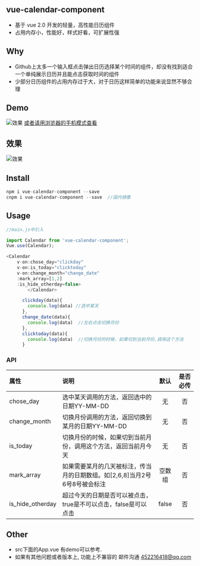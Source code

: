 ## vue-calendar-component
* 基于 vue 2.0 开发的轻量，高性能日历组件
* 占用内存小，性能好，样式好看，可扩展性强

## Why
* Github上太多一个输入框点击弹出日历选择某个时间的组件，却没有找到适合一个单纯展示日历并且能点击获取时间的组件
* 少部分日历组件的占用内存过于大，对于日历这样简单的功能来说显然不够合理

## Demo 

![效果](https://zwhgithub.github.io/vue-calendar/dist/1510652959.png)                 [或者请用浏览器的手机模式查看](https://zwhgithub.github.io/vue-calendar/dist/#/) 

## 效果
 ![效果](https://qiniu.epipe.cn/5465939501580804096?imageView2/1/w/290/h/470)



## Install
```javascript
npm i vue-calendar-component --save
cnpm i vue-calendar-component --save  //国内镜像
```

##  Usage
```javascript
//main.js中引入

import Calendar from 'vue-calendar-component';
Vue.use(Calendar);

<Calendar 
    v-on:chose_day="clickday" 
    v-on:is_today="clicktoday" 
    v-on:change_month="change_date" 
    :mark_array=[1,2] 
    :is_hide_otherday=false>
		</Calendar>

      clickday(data){
        console.log(data) //选中某天
      },
      change_date(data){
        console.log(data)  //左右点击切换月份
      },
      clicktoday(data){
        console.log(data)  //切换月份的时候，如果切到当前月份,调用这个方法
      }

```

### API
| 属性               | 说明                                       |  默认   | 是否必传 |
| :--------------- | :--------------------------------------- | :---: | :--: |
| chose_day        | 选中某天调用的方法，返回选中的日期YY-MM-DD                |   无   |  否   |
| change_month     | 切换月份调用的方法，返回切换到某月的日期YY-MM-DD             |   无   |  否   |
| is_today         | 切换月份的时候，如果切到当前月份，调用这个方法，返回当前月今天          |   无   |  否   |
| mark_array       | 如果需要某月的几天被标注，传当月的日期数组。如[2,6,8]当月2号6号8号被会标注 |  空数组  |  否   |
| is_hide_otherday | 超过今天的日期是否可以被点击，true是不可以点击，false是可以点击     | false |  否   |

## Other
* src下面的App.vue 有demo可以参考.
* 如果有其他问题或者版本上, 功能上不兼容的 邮件沟通 452216418@qq.com
